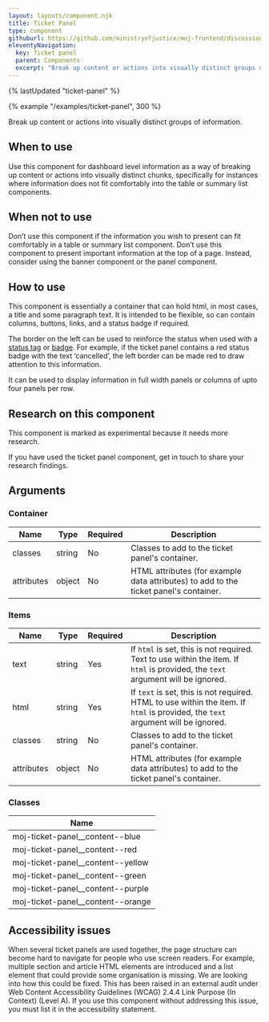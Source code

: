 ```yaml
---
layout: layouts/component.njk
title: Ticket Panel
type: component
githuburl: https://github.com/ministryofjustice/moj-frontend/discussions/715
eleventyNavigation:
  key: Ticket panel
  parent: Components
  excerpt: "Break up content or actions into visually distinct groups of information."
---
```


{% lastUpdated "ticket-panel" %}

{% example "/examples/ticket-panel", 300 %}

Break up content or actions into visually distinct groups of information.

## When to use

Use this component for dashboard level information as a way of breaking up content or actions into visually distinct chunks, specifically for instances where information does not fit comfortably into the table or summary list components.

## When not to use

Don’t use this component if the information you wish to present can fit comfortably in a table or summary list component. Don’t use this component to present important information at the top of a page. Instead, consider using the banner component or the panel component.

## How to use

This component is essentially a container that can hold html, in most cases, a title and some paragraph text. It is intended to be flexible, so can contain columns, buttons, links, and a status badge if required.

The border on the left can be used to reinforce the status when used with a [status tag](https://design-system.service.gov.uk/components/tag/) or [badge](/components/badge/). For example, if the ticket panel contains a red status badge with the text ‘cancelled’, the left border can be made red to draw attention to this information.

It can be used to display information in full width panels or columns of upto four panels per row.

## Research on this component

This component is marked as experimental because it needs more research.

If you have used the ticket panel component, get in touch to share your research findings.

## Arguments

### Container

| Name       | Type   | Required | Description                                                                           |
| ---------- | ------ | -------- | ------------------------------------------------------------------------------------- |
| classes    | string | No       | Classes to add to the ticket panel's container.                                       |
| attributes | object | No       | HTML attributes (for example data attributes) to add to the ticket panel's container. |

### Items

| Name       | Type   | Required | Description                                                                                                                      |
| ---------- | ------ | -------- | -------------------------------------------------------------------------------------------------------------------------------- |
| text       | string | Yes      | If `html` is set, this is not required. Text to use within the item. If `html` is provided, the `text` argument will be ignored. |
| html       | string | Yes      | If `text` is set, this is not required. HTML to use within the item. If `html` is provided, the `text` argument will be ignored. |
| classes    | string | No       | Classes to add to the ticket panel's container.                                                                                  |
| attributes | object | No       | HTML attributes (for example data attributes) to add to the ticket panel's container.                                            |

### Classes

| Name                                |
| ----------------------------------- |
| moj-ticket-panel\_\_content--blue   |
| moj-ticket-panel\_\_content--red    |
| moj-ticket-panel\_\_content--yellow |
| moj-ticket-panel\_\_content--green  |
| moj-ticket-panel\_\_content--purple |
| moj-ticket-panel\_\_content--orange |

## Accessibility issues

When several ticket panels are used together, the page structure can become hard to navigate for people who use screen readers. For example, multiple section and article HTML elements are introduced and a list element that could provide some organisation is missing. We are looking into how this could be fixed. This has been raised in an external audit under Web Content Accessibility Guidelines (WCAG) 2.4.4 Link Purpose (In Context) (Level A). If you use this component without addressing this issue, you must list it in the accessibility statement.
